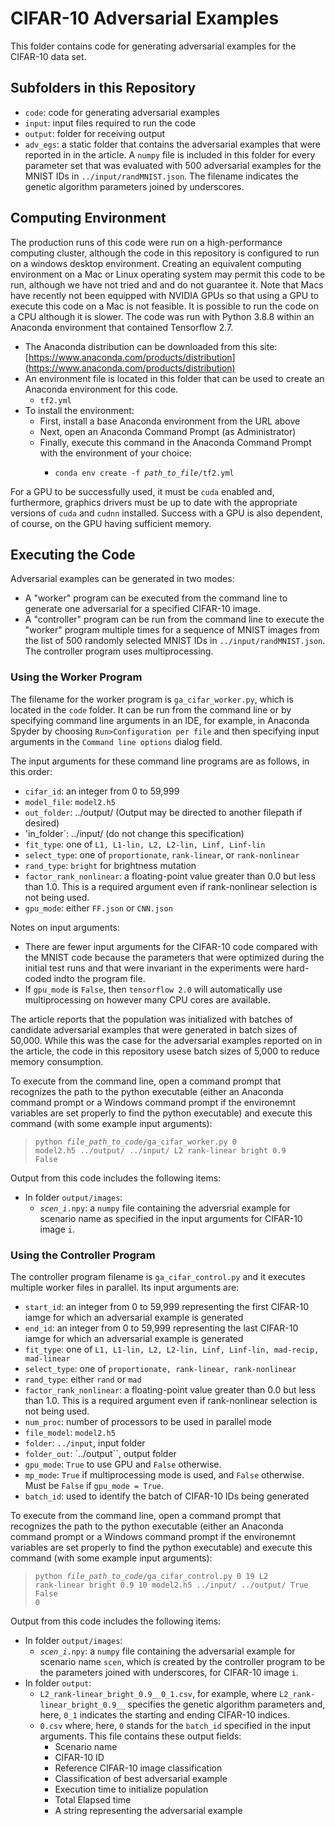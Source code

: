 # CIFAR-10 Adversarial Examples

This folder contains code for generating adversarial examples for the CIFAR-10 data set.

## Subfolders in this Repository

- `code`: code for generating adversarial examples
- `input`: input files required to run the code
- `output`: folder for receiving output
- `adv_egs`: a static folder that contains the adversarial examples that were reported in in the article.  A `numpy` file is included in this folder for every parameter set that was evaluated with 500 adversarial examples for the MNIST IDs in `../input/randMNIST.json`.  The filename indicates the genetic algorithm parameters joined by underscores. 

## Computing Environment

The production runs of this code were run on a high-performance computing cluster, although the code in this repository is configured to run on a windows desktop environment.  Creating an equivalent computing environment on a Mac or Linux operating system may permit this code to be run, although we have not tried and and do not guarantee it.  Note that Macs have recently not been equipped with NVIDIA GPUs so that using a GPU to execute this code on a Mac is not feasible.  It is possible to run the code on a CPU although it is slower.  The code was run with Python 3.8.8 within an Anaconda environment that contained Tensorflow 2.7.  

- The Anaconda distribution can be downloaded from this site: [https://www.anaconda.com/products/distribution](https://www.anaconda.com/products/distribution)
- An environment file is located in this folder that can be used to create an Anaconda environment for this code.  
  - `tf2.yml`
- To install the environment:
  - First, install a base Anaconda environment from the URL above
  - Next, open an Anaconda Command Prompt (as Administrator)
  - Finally, execute this command in the Anaconda Command Prompt with the environment of your choice:
    - <pre><code>conda env create -f <em>path_to_file</em>/tf2.yml</code></pre>

For a GPU to be successfully used, it must be `cuda` enabled and, furthermore, graphics drivers must be up to date with the appropriate versions of `cuda` and `cudnn`  installed.   Success with a GPU is also dependent, of course, on the GPU having sufficient memory.

## Executing the Code

Adversarial examples can be generated in two modes: 
- A "worker" program can be executed from the command line to generate one adversarial for a specified CIFAR-10 image.
- A "controller" program can be run from the command line to execute the "worker" program multiple times for a sequence of MNIST images from the list of 500 randomly selected MNIST IDs in `../input/randMNIST.json`.  The controller program uses multiprocessing.

### Using the Worker Program

The filename for the worker program is `ga_cifar_worker.py`, which is located in the `code` folder.  It can be run from the command line or by specifying command line arguments in an IDE, for example, in Anaconda Spyder by choosing ``Run>Configuration per file`` and then specifying input arguments in the ``Command line options`` dialog field.

The input arguments for these command line programs are as follows, in this order:
- `cifar_id`: an integer from 0 to 59,999
- `model_file`: `model2.h5`
- `out_folder`: ../output/ (Output may be directed to another filepath if desired)
- 'in_folder`: ../input/  (do not change this specification)
- `fit_type`: one of `L1, L1-lin, L2, L2-lin, Linf, Linf-lin`
- `select_type`: one of `proportionate`, `rank-linear`, or `rank-nonlinear`
- `rand_type`: `bright` for brightness mutation
- `factor_rank_nonlinear`: a floating-point value greater than 0.0 but less than 1.0.  This is a required argument even if rank-nonlinear selection is not being used.
- `gpu_mode`: either `FF.json` or `CNN.json`

Notes on input arguments:
- There are fewer input arguments for the CIFAR-10 code compared with the MNIST code because the parameters that were optimized during the initial test runs and that were invariant in the experiments were hard-coded indto the program file.
- If `gpu_mode` is `False`, then `tensorflow 2.0` will automatically use multiprocessing on however many CPU cores are available.

The article reports that the population was initialized with batches of candidate adversarial examples that were generated in batch sizes of 50,000.  While this was the case for the adversarial examples reported on in the article, the code in this repository usese batch sizes of 5,000 to reduce memory consumption.

To execute from the command line, open a command  prompt that recognizes the path to the python executable (either an Anaconda command prompt or a Windows command prompt if the environemnt variables are set properly to find the python executable) and execute this command (with some example input arguments):

><code>python <em>file_path_to_code</em>/ga_cifar_worker.py 0 model2.h5 ../output/ ../input/ L2 rank-linear bright 0.9 False</code>

Output from this code includes the following items:
- In folder `output/images`:
  - <code><em>scen_i</em>.npy</code>: a `numpy` file containing the adversrial example for scenario name as specified in the input arguments for CIFAR-10 image `i`.



### Using the Controller Program

The controller program filename is `ga_cifar_control.py` and it executes multiple worker files in parallel.  Its input arguments are:
- `start_id`: an integer from 0 to 59,999 representing the first CIFAR-10 iamge for which an adversarial example is generated
- `end_id`: an integer from 0 to 59,999 representing the last CIFAR-10 iamge for which an adversarial example is generated
- `fit_type`: one of `L1, L1-lin, L2, L2-lin, Linf, Linf-lin, mad-recip, mad-linear`
- `select_type`: one of `proportionate, rank-linear, rank-nonlinear`
- `rand_type`: either `rand` or `mad`
- `factor_rank_nonlinear`: a floating-point value greater than 0.0 but less than 1.0.  This is a required argument even if rank-nonlinear selection is not being used.
- `num_proc`: number of processors to be used in parallel mode
- `file_model`: `model2.h5`
- `folder`: `../input`, input folder
- `folder_out`: `../output``, output folder
- `gpu_mode`: `True` to use GPU and `False` otherwise.
- `mp_mode`: `True` if multiprocessing mode is used, and `False` otherwise.  Must be `False` if `gpu_mode = True`.
- `batch_id`: used to identify the batch of CIFAR-10 IDs being generated

To execute from the command line, open a command  prompt that recognizes the path to the python executable (either an Anaconda command prompt or a Windows command prompt if the environemnt variables are set properly to find the python executable) and execute this command (with some example input arguments):
><code>python <em>file_path_to_code</em>/ga_cifar_control.py 0 19 L2 rank-linear bright 0.9 10 model2.h5 ../input/ ../output/ True False 0</code>

Output from this code includes the following items:
- In folder `output/images`:
  - <code><em>scen_i</em>.npy</code>: a `numpy` file containing the adversarial example for scenario name `scen`, which is created by the controller program to be the parameters joined with underscores, for CIFAR-10 image  `i`.
- In folder `output`:
  - `L2_rank-linear_bright_0.9__0_1.csv`, for example, where `L2_rank-linear_bright_0.9__` specifies the genetic algorithm parameters and, here, `0_1` indicates the starting and ending CIFAR-10 indices.
  - `0.csv` where, here, `0` stands for the `batch_id` specified in the input arguments. This file contains these output fields:
    - Scenario name
    - CIFAR-10 ID
    - Reference CIFAR-10 image classification
    - Classification of best adversarial example
    - Execution time to initialize population
    - Total Elapsed time
    - A string representing the adversarial example

